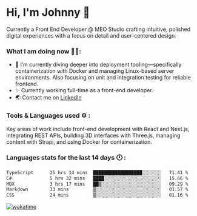 # Hi, I'm Johnny 👋

Currently a Front End Developer @ MEO Studio crafting intuitive, polished digital experiences with a focus on detail and user-centered design.

### What I am doing now 🧑‍💻:

- 🔭 I’m currently diving deeper into deployment tooling—specifically containerization with Docker and managing Linux-based server environments. Also focusing on unit and integration testing for reliable frontend.
- ✨ Currently working full-time as a front-end developer.
- 🌏 Contact me on [LinkedIn](https://www.linkedin.com/in/johchai/)

### Tools & Languages used ⚙️ :

Key areas of work include front-end development with React and Next.js, integrating REST APIs, building 3D interfaces with Three.js, managing content with Strapi, and using Docker for containerization.

### Languages stats for the last 14 days 🕛 :

<!--START_SECTION:waka-->

```txt
TypeScript      25 hrs 14 mins  ██████████████████░░░░░░░   71.41 %
C#              5 hrs 32 mins   ████░░░░░░░░░░░░░░░░░░░░░   15.66 %
MDX             3 hrs 17 mins   ██▒░░░░░░░░░░░░░░░░░░░░░░   09.29 %
Markdown        33 mins         ▒░░░░░░░░░░░░░░░░░░░░░░░░   01.57 %
CSS             24 mins         ▒░░░░░░░░░░░░░░░░░░░░░░░░   01.16 %
```

<!--END_SECTION:waka-->

[![wakatime](https://wakatime.com/badge/user/0cd14e89-b357-451d-b5c1-4a79286fb5a6.svg)](https://wakatime.com/@0cd14e89-b357-451d-b5c1-4a79286fb5a6)
